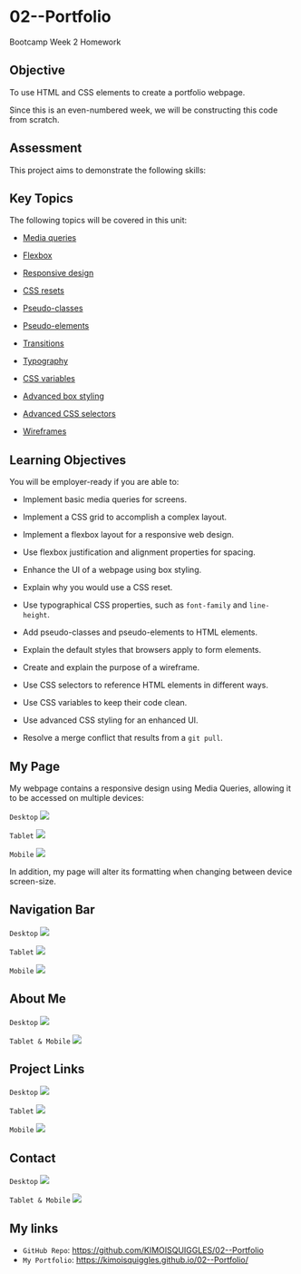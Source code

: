 # 02--Portfolio
Bootcamp Week 2 Homework


## Objective

To use HTML and CSS elements to create a portfolio webpage.

Since this is an even-numbered week, we will be constructing this code from scratch.  

## Assessment

This project aims to demonstrate the following skills:

## Key Topics

The following topics will be covered in this unit:

* [Media queries](https://developer.mozilla.org/en-US/docs/Web/CSS/Media_Queries/Using_media_queries)

* [Flexbox](https://developer.mozilla.org/en-US/docs/Web/CSS/CSS_Flexible_Box_Layout/Basic_Concepts_of_Flexbox)

* [Responsive design](https://developer.mozilla.org/en-US/docs/Learn/CSS/CSS_layout/Responsive_Design)

* [CSS resets](https://developer.mozilla.org/en-US/docs/Learn/CSS/Building_blocks/Cascade_and_inheritance)

* [Pseudo-classes](https://developer.mozilla.org/en-US/docs/Web/CSS/Pseudo-classes)

* [Pseudo-elements](https://developer.mozilla.org/en-US/docs/Web/CSS/Pseudo-elements)

* [Transitions](https://developer.mozilla.org/en-US/docs/Web/CSS/transition)

* [Typography](https://developer.mozilla.org/en-US/docs/Learn/CSS/Styling_text/Fundamentals)

* [CSS variables](https://developer.mozilla.org/en-US/docs/Web/CSS/Using_CSS_custom_properties)

* [Advanced box styling](https://developer.mozilla.org/en-US/docs/Learn/CSS/Howto/create_fancy_boxes)

* [Advanced CSS selectors](https://developer.mozilla.org/en-US/docs/Learn/CSS/Building_blocks/Selectors/Combinators)

* [Wireframes](https://en.wikipedia.org/wiki/Website_wireframe)


## Learning Objectives

You will be employer-ready if you are able to:

* Implement basic media queries for screens.

* Implement a CSS grid to accomplish a complex layout.

* Implement a flexbox layout for a responsive web design.

* Use flexbox justification and alignment properties for spacing.

* Enhance the UI of a webpage using box styling.

* Explain why you would use a CSS reset.

* Use typographical CSS properties, such as `font-family` and `line-height`.

* Add pseudo-classes and pseudo-elements to HTML elements.

* Explain the default styles that browsers apply to form elements.

* Create and explain the purpose of a wireframe.

* Use CSS selectors to reference HTML elements in different ways.

* Use CSS variables to keep their code clean.

* Use advanced CSS styling for an enhanced UI.

* Resolve a merge conflict that results from a `git pull`.

## My Page

My webpage contains a responsive design using Media Queries, allowing it to be accessed on multiple devices: 

`Desktop`
<img src="./assets/images/01Desktop.PNG">

`Tablet`
<img src="./assets/images/02Tablet.PNG">

`Mobile`
<img src="./assets/images/03Mobile.PNG">


In addition, my page will alter its formatting when changing between device screen-size.

## Navigation Bar

`Desktop`
<img src="./assets/images/04NavBarBig.PNG">

`Tablet`
<img src="./assets/images/05NavBarMedium.PNG">

`Mobile`
<img src="./assets/images/06NavBarSmall.PNG">


## About Me

`Desktop`
<img src="./assets/images/12AboutMeLarge.PNG">

`Tablet & Mobile`
<img src="./assets/images/13AboutMeMedium.PNG">


## Project Links

`Desktop`
<img src="./assets/images/07CardBig.PNG">

`Tablet`
<img src="./assets/images/08CardMedium.PNG">

`Mobile`
<img src="./assets/images/09CardSmall.PNG">


## Contact

`Desktop`
<img src="./assets/images/10ContactBig.PNG">

`Tablet & Mobile`
<img src="./assets/images/11ContactMedium.PNG">



## My links

* `GitHub Repo`: https://github.com/KIMOISQUIGGLES/02--Portfolio
* `My Portfolio`: https://kimoisquiggles.github.io/02--Portfolio/